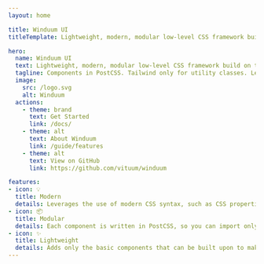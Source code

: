 ```yaml
---
layout: home

title: Winduum UI
titleTemplate: Lightweight, modern, modular low-level CSS framework build on top of Tailwind

hero:
  name: Winduum UI
  text: Lightweight, modern, modular low-level CSS framework build on top of Tailwind
  tagline: Components in PostCSS. Tailwind only for utility classes. Leverages the use of CSS properties as much possible.
  image:
    src: /logo.svg
    alt: Winduum
  actions:
    - theme: brand
      text: Get Started
      link: /docs/
    - theme: alt
      text: About Winduum
      link: /guide/features
    - theme: alt
      text: View on GitHub
      link: https://github.com/vituum/winduum

features:
- icon: 💡️
  title: Modern
  details: Leverages the use of modern CSS syntax, such as CSS properties, modern pseudo selectors, nesting and much more
- icon: 📦️
  title: Modular
  details: Each component is written in PostCSS, so you can import only what you want to use
- icon: ✨️
  title: Lightweight
  details: Adds only the basic components that can be built upon to make a complex UI project
---
```

